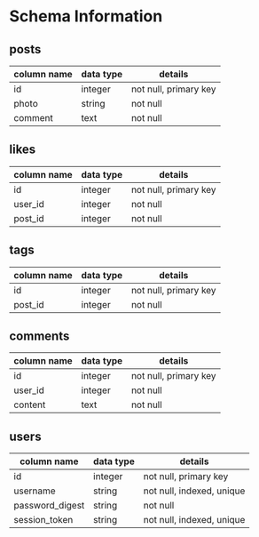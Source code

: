 # Schema Information

## posts
column name | data type | details
------------|-----------|-----------------------
id          | integer   | not null, primary key
photo       | string    | not null
comment     | text      | not null

## likes
column name | data type | details
------------|-----------|-----------------------
id          | integer   | not null, primary key
user_id     | integer   | not null
post_id     | integer   | not null

## tags
column name | data type | details
------------|-----------|-----------------------
id          | integer   | not null, primary key
post_id     | integer   | not null

## comments
column name | data type | details
------------|-----------|-----------------------
id          | integer   | not null, primary key
user_id     | integer   | not null
content     | text      | not null

## users
column name     | data type | details
----------------|-----------|-----------------------
id              | integer   | not null, primary key
username        | string    | not null, indexed, unique
password_digest | string    | not null
session_token   | string    | not null, indexed, unique
